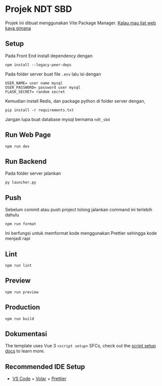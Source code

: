 # Projek NDT SBD

Projek ini dibuat menggunakan Vite Package Manager.
[Kalau mau liat web kaya gimana](https://izaz4141.github.io/NDT_SBD/)

## Setup

Pada Front End install dependency dengan

```
npm install --legacy-peer-deps
```

Pada folder server buat file `.env` lalu isi dengan

```
USER_NAME= user name mysql
USER_PASSWORD= password user mysql
FLASK_SECRET= random secret
```

Kemudian install Redis, dan package python di folder server dengan,

```
pip install -r requirements.txt
```

Jangan lupa buat database mysql bernama `ndt_sbd`

## Run Web Page

```
npm run dev
```

## Run Backend

Pada folder server jalankan

```
py launcher.py
```

## Push

Sebelum commit atau push project tolong jalankan command ini terlebih dahulu

```
npm run format
```

Ini berfungsi untuk memformat kode menggunakan Prettier sehingga kode menjadi rapi

## Lint

```
npm run lint
```

## Preview

```
npm run preview
```

## Production

```
npm run build
```

## Dokumentasi

The template uses Vue 3 `<script setup>` SFCs, check out the [script setup docs](https://v3.vuejs.org/api/sfc-script-setup.html#sfc-script-setup) to learn more.

## Recommended IDE Setup

-   [VS Code](https://code.visualstudio.com/) + [Volar](https://marketplace.visualstudio.com/items?itemName=Vue.volar) + [Prettier](https://marketplace.visualstudio.com/items?itemName=esbenp.prettier-vscode)
